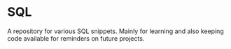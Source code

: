 # SQL
A repository for various SQL snippets.  Mainly for learning and also keeping code available for reminders on future projects.
